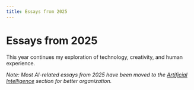 ```yaml
---
title: Essays from 2025
---
```


# Essays from 2025

This year continues my exploration of technology, creativity, and human experience. 

*Note: Most AI-related essays from 2025 have been moved to the [Artificial Intelligence](/artificial-intelligence/essays/) section for better organization.*